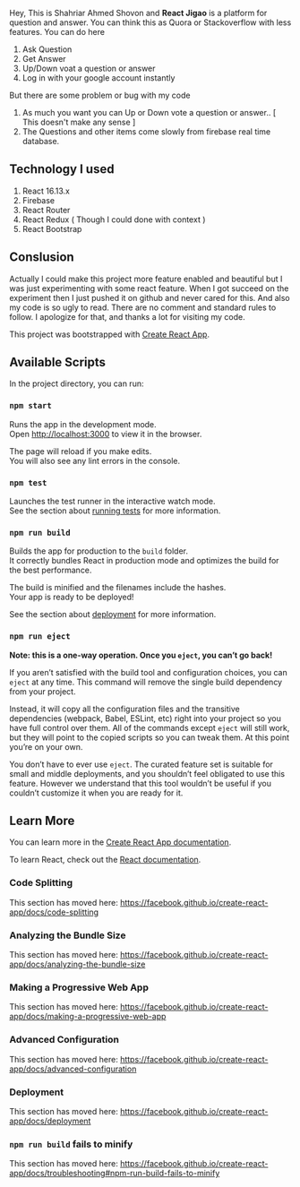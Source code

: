Hey,
This is Shahriar Ahmed Shovon and <b>React Jigao</b> is a platform for question and answer. You can think this as Quora or Stackoverflow with less features. You can do here
<ol>
  <li>Ask Question</li>
  <li>Get Answer</li>
  <li>Up/Down voat a question or answer</li>
  <li>Log in with your google account instantly</li>
</ol>

But there are some problem or bug with my code
<ol>
  <li>As much you want you can Up or Down vote a question or answer.. [ This doesn't make any sense ]</li>
  <li>The Questions and other items come slowly from firebase real time database.</li>
</ol>

## Technology I used

<ol>
  <li>React 16.13.x</li>
  <li>Firebase</li>
  <li>React Router</li>
  <li>React Redux ( Though I could done with context )</li>
  <li>React Bootstrap</li>
</ol>

## Conslusion

Actually I could make this project more feature enabled and beautiful but I was just experimenting with some react feature. When I got succeed on the experiment then I just pushed it on github and never cared for this. And also my code is so ugly to read. There are no comment and standard rules to follow. I apologize for that, and thanks a lot for visiting my code.

This project was bootstrapped with [Create React App](https://github.com/facebook/create-react-app).

## Available Scripts

In the project directory, you can run:

### `npm start`

Runs the app in the development mode.<br />
Open [http://localhost:3000](http://localhost:3000) to view it in the browser.

The page will reload if you make edits.<br />
You will also see any lint errors in the console.

### `npm test`

Launches the test runner in the interactive watch mode.<br />
See the section about [running tests](https://facebook.github.io/create-react-app/docs/running-tests) for more information.

### `npm run build`

Builds the app for production to the `build` folder.<br />
It correctly bundles React in production mode and optimizes the build for the best performance.

The build is minified and the filenames include the hashes.<br />
Your app is ready to be deployed!

See the section about [deployment](https://facebook.github.io/create-react-app/docs/deployment) for more information.

### `npm run eject`

**Note: this is a one-way operation. Once you `eject`, you can’t go back!**

If you aren’t satisfied with the build tool and configuration choices, you can `eject` at any time. This command will remove the single build dependency from your project.

Instead, it will copy all the configuration files and the transitive dependencies (webpack, Babel, ESLint, etc) right into your project so you have full control over them. All of the commands except `eject` will still work, but they will point to the copied scripts so you can tweak them. At this point you’re on your own.

You don’t have to ever use `eject`. The curated feature set is suitable for small and middle deployments, and you shouldn’t feel obligated to use this feature. However we understand that this tool wouldn’t be useful if you couldn’t customize it when you are ready for it.

## Learn More

You can learn more in the [Create React App documentation](https://facebook.github.io/create-react-app/docs/getting-started).

To learn React, check out the [React documentation](https://reactjs.org/).

### Code Splitting

This section has moved here: https://facebook.github.io/create-react-app/docs/code-splitting

### Analyzing the Bundle Size

This section has moved here: https://facebook.github.io/create-react-app/docs/analyzing-the-bundle-size

### Making a Progressive Web App

This section has moved here: https://facebook.github.io/create-react-app/docs/making-a-progressive-web-app

### Advanced Configuration

This section has moved here: https://facebook.github.io/create-react-app/docs/advanced-configuration

### Deployment

This section has moved here: https://facebook.github.io/create-react-app/docs/deployment

### `npm run build` fails to minify

This section has moved here: https://facebook.github.io/create-react-app/docs/troubleshooting#npm-run-build-fails-to-minify
